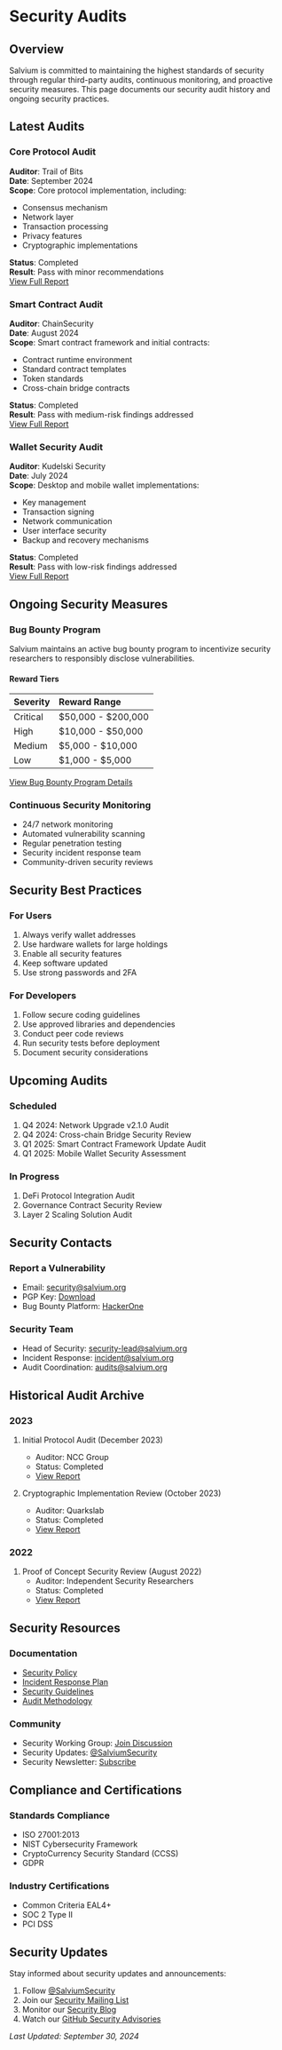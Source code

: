 # Security Audits

## Overview

Salvium is committed to maintaining the highest standards of security through regular third-party audits, continuous monitoring, and proactive security measures. This page documents our security audit history and ongoing security practices.

## Latest Audits

### Core Protocol Audit
**Auditor**: Trail of Bits  
**Date**: September 2024  
**Scope**: Core protocol implementation, including:
- Consensus mechanism
- Network layer
- Transaction processing
- Privacy features
- Cryptographic implementations

**Status**: Completed  
**Result**: Pass with minor recommendations  
[View Full Report](https://audits.salvium.org/core-2024-09)

### Smart Contract Audit
**Auditor**: ChainSecurity  
**Date**: August 2024  
**Scope**: Smart contract framework and initial contracts:
- Contract runtime environment
- Standard contract templates
- Token standards
- Cross-chain bridge contracts

**Status**: Completed  
**Result**: Pass with medium-risk findings addressed  
[View Full Report](https://audits.salvium.org/smart-contracts-2024-08)

### Wallet Security Audit
**Auditor**: Kudelski Security  
**Date**: July 2024  
**Scope**: Desktop and mobile wallet implementations:
- Key management
- Transaction signing
- Network communication
- User interface security
- Backup and recovery mechanisms

**Status**: Completed  
**Result**: Pass with low-risk findings addressed  
[View Full Report](https://audits.salvium.org/wallet-2024-07)

## Ongoing Security Measures

### Bug Bounty Program

Salvium maintains an active bug bounty program to incentivize security researchers to responsibly disclose vulnerabilities.

#### Reward Tiers
| Severity | Reward Range |
|:---------|:-------------|
| Critical | $50,000 - $200,000 |
| High | $10,000 - $50,000 |
| Medium | $5,000 - $10,000 |
| Low | $1,000 - $5,000 |

[View Bug Bounty Program Details](https://bounty.salvium.org)

### Continuous Security Monitoring

- 24/7 network monitoring
- Automated vulnerability scanning
- Regular penetration testing
- Security incident response team
- Community-driven security reviews

## Security Best Practices

### For Users
1. Always verify wallet addresses
2. Use hardware wallets for large holdings
3. Enable all security features
4. Keep software updated
5. Use strong passwords and 2FA

### For Developers
1. Follow secure coding guidelines
2. Use approved libraries and dependencies
3. Conduct peer code reviews
4. Run security tests before deployment
5. Document security considerations

## Upcoming Audits

### Scheduled
1. Q4 2024: Network Upgrade v2.1.0 Audit
2. Q4 2024: Cross-chain Bridge Security Review
3. Q1 2025: Smart Contract Framework Update Audit
4. Q1 2025: Mobile Wallet Security Assessment

### In Progress
1. DeFi Protocol Integration Audit
2. Governance Contract Security Review
3. Layer 2 Scaling Solution Audit

## Security Contacts

### Report a Vulnerability
- Email: security@salvium.org
- PGP Key: [Download](https://salvium.org/pgp-key.txt)
- Bug Bounty Platform: [HackerOne](https://hackerone.com/salvium)

### Security Team
- Head of Security: security-lead@salvium.org
- Incident Response: incident@salvium.org
- Audit Coordination: audits@salvium.org

## Historical Audit Archive

### 2023
1. Initial Protocol Audit (December 2023)
   - Auditor: NCC Group
   - Status: Completed
   - [View Report](https://audits.salvium.org/core-2023-12)

2. Cryptographic Implementation Review (October 2023)
   - Auditor: Quarkslab
   - Status: Completed
   - [View Report](https://audits.salvium.org/crypto-2023-10)

### 2022
1. Proof of Concept Security Review (August 2022)
   - Auditor: Independent Security Researchers
   - Status: Completed
   - [View Report](https://audits.salvium.org/poc-2022-08)

## Security Resources

### Documentation
- [Security Policy](https://docs.salvium.org/security-policy)
- [Incident Response Plan](https://docs.salvium.org/incident-response)
- [Security Guidelines](https://docs.salvium.org/security-guidelines)
- [Audit Methodology](https://docs.salvium.org/audit-methodology)

### Community
- Security Working Group: [Join Discussion](https://forum.salvium.org/security)
- Security Updates: [@SalviumSecurity](https://twitter.com/SalviumSecurity)
- Security Newsletter: [Subscribe](https://salvium.org/security-newsletter)

## Compliance and Certifications

### Standards Compliance
- ISO 27001:2013
- NIST Cybersecurity Framework
- CryptoCurrency Security Standard (CCSS)
- GDPR

### Industry Certifications
- Common Criteria EAL4+
- SOC 2 Type II
- PCI DSS

## Security Updates

Stay informed about security updates and announcements:
1. Follow [@SalviumSecurity](https://twitter.com/SalviumSecurity)
2. Join our [Security Mailing List](https://salvium.org/security-updates)
3. Monitor our [Security Blog](https://blog.salvium.org/security)
4. Watch our [GitHub Security Advisories](https://github.com/salvium/security-advisories)

*Last Updated: September 30, 2024*
